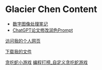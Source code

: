 #  Glacier Chen Content
- [数字图像处理笔记](https://www.glacierchen.asia/数字图像处理复习) 
- [ChatGPT论文修改润色Prompt](https://www.glacierchen.asia/Z：Prompts/论文润色Prompt)
  
<a href="/personal_page">访问我的个人网页</a> 

<a href="/download">下载我的文件</a>

<a href="/snake">贪吃蛇小游戏</a>
<a href="/snakeplus2">编程打榜_自定义贪吃蛇游戏</a>
